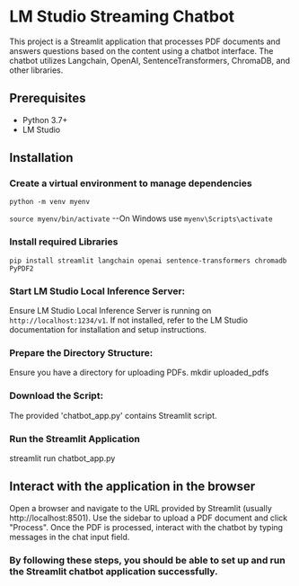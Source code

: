 # LM Studio Streaming Chatbot

This project is a Streamlit application that processes PDF documents and answers questions based on the content using a chatbot interface. The chatbot utilizes Langchain, OpenAI, SentenceTransformers, ChromaDB, and other libraries.

## Prerequisites

- Python 3.7+
- LM Studio 

## Installation
### Create a virtual environment to manage dependencies
`python -m venv myenv`

`source myenv/bin/activate`  --On Windows use `myenv\Scripts\activate`

### Install required Libraries
`pip install streamlit langchain openai sentence-transformers chromadb PyPDF2`

### Start LM Studio Local Inference Server:
Ensure LM Studio Local Inference Server is running on `http://localhost:1234/v1`.
If not installed, refer to the LM Studio documentation for installation and setup instructions.

### Prepare the Directory Structure:
Ensure you have a directory for uploading PDFs.
mkdir uploaded_pdfs

### Download the Script:
The provided 'chatbot_app.py' contains Streamlit script.

### Run the Streamlit Application
streamlit run chatbot_app.py

## Interact with the application in the browser
Open a browser and navigate to the URL provided by Streamlit (usually http://localhost:8501).
Use the sidebar to upload a PDF document and click "Process".
Once the PDF is processed, interact with the chatbot by typing messages in the chat input field.

### By following these steps, you should be able to set up and run the Streamlit chatbot application successfully.
